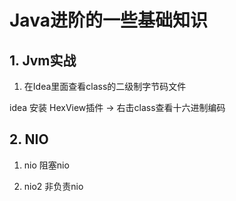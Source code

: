 # Java进阶的一些基础知识

## 1. Jvm实战

1. 在Idea里面查看class的二级制字节码文件

idea 安装 HexView插件 -> 右击class查看十六进制编码

## 2. NIO
1. nio 阻塞nio

2. nio2 非负责nio

